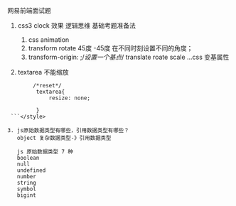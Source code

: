 网易前端面试题

1. css3 clock 效果 逻辑思维 基础考题准备法
   1. css animation
   2. transform rotate 45度 -45度 在不同时刻设置不同的角度；
   3. transform-origin: ;/*设置一个基点*/   translate roate scale ...css 变基属性

2. textarea 不能缩放   
```<style>
        /*reset*/
         textarea{
             resize: none;

         }
 ```</style>

3. js原始数据类型有哪些，引用数据类型有哪些？
   object 复杂数据类型-》引用数据类型

   js 原始数据类型 7 种
   boolean
   null
   undefined
   number
   string
   symbol
   bigint